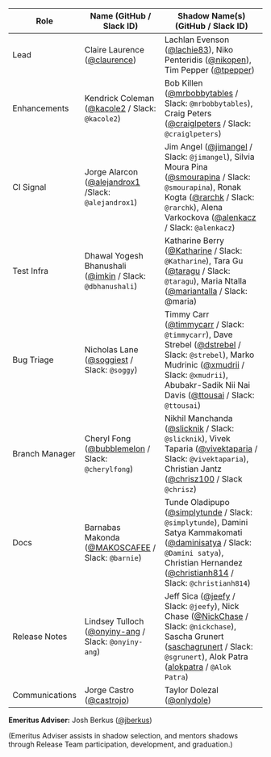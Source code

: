 | **Role** | **Name** (**GitHub / Slack ID**)  | **Shadow Name(s) (GitHub / Slack ID)** |
| ------ | ------ | ------ |
| Lead |  Claire Laurence ([@claurence](https://github.com/claurence)) | Lachlan Evenson ([@lachie83](https://github.com/lachie83)), Niko Penteridis ([@nikopen](https://github.com/nikopen)), Tim Pepper ([@tpepper](https://github.com/tpepper)) |
| Enhancements | Kendrick Coleman ([@kacole2](https://github.com/kacole2) / Slack: `@kacole2`) | Bob Killen ([@mrbobbytables](https://github.com/mrbobbytables) / Slack: `@mrbobbytables`), Craig Peters ([@craiglpeters](https://github.com/craiglpeters) / Slack: `@craiglpeters`) |
| CI Signal | Jorge Alarcon ([@alejandrox1](https://github.com/alejandrox1) /Slack: `@alejandrox1`) | Jim Angel ([@jimangel](https://github.com/jimangel) / Slack: `@jimangel`), Silvia Moura Pina ([@smourapina](https://github.com/smourapina) / Slack: `@smourapina`), Ronak Kogta ([@rarchk](https://github.com/rarchk) / Slack: `@rarchk`), Alena Varkockova ([@alenkacz](https://github.com/alenkacz) / Slack: `@alenkacz`) |
| Test Infra | Dhawal Yogesh Bhanushali ([@imkin](https://github.com/imkin) / Slack: `@dbhanushali`) | Katharine Berry ([@Katharine](https://github.com/Katharine) / Slack: `@Katharine`), Tara Gu ([@taragu](http://github.com/taragu) / Slack: `@taragu`), Maria Ntalla ([@mariantalla](https://github.com/mariantalla) / Slack: @maria)|
| Bug Triage | Nicholas Lane ([@soggiest](https://github.com/soggiest) / Slack: `@soggy`) | Timmy Carr ([@timmycarr](https://github.com/timmycarr) / Slack: `@timmycarr`), Dave Strebel ([@dstrebel](https://github.com/dstrebel) / Slack: `@strebel`), Marko Mudrinic ([@xmudrii](https://github.com/xmudrii) / Slack: `@xmudrii`), Abubakr-Sadik Nii Nai Davis ([@ttousai](https://github.com/ttousai) / Slack: `@ttousai`) |
| Branch Manager | Cheryl Fong ([@bubblemelon](https://github.com/bubblemelon) / Slack: `@cherylfong`) | Nikhil Manchanda ([@slicknik](https://github.com/slicknik) / Slack: `@slicknik`), Vivek Taparia ([@vivektaparia](https://github.com/vivektaparia) / Slack: `@vivektaparia`), Christian Jantz ([@chrisz100](https://github.com/chrisz100) / Slack `@chrisz`) |
| Docs | Barnabas Makonda ([@MAKOSCAFEE](https://github.com/MAKOSCAFEE) / Slack: `@barnie`) | Tunde Oladipupo ([@simplytunde](https://github.com/simplytunde) / Slack: `@simplytunde`), Damini Satya Kammakomati ([@daminisatya](https://github.com/daminisatya) / Slack: `@Damini satya`), Christian Hernandez ([@christianh814](https://github.com/christianh814) / Slack: `@christianh814`) |
| Release Notes | Lindsey Tulloch ([@onyiny-ang](https://github.com/onyiny-ang) / Slack: `@onyiny-ang`) | Jeff Sica ([@jeefy](https://github.com/jeefy) / Slack: `@jeefy`), Nick Chase ([@NickChase](https://github.com/NickChase) / Slack: `@nickchase`), Sascha Grunert ([saschagrunert](https://github.com/saschagrunert) / Slack: `@sgrunert`), Alok Patra ([alokpatra](https://github.com/alokpatra) / `@Alok Patra`)|
| Communications | Jorge Castro ([@castrojo](https://github.com/castrojo)) | Taylor Dolezal ([@onlydole](https://github.com/onlydole)) | David McKay ([@rawkode](https://github.com/rawkode))



**Emeritus Adviser:** Josh Berkus ([@jberkus](https://github.com/jberkus))

(Emeritus Adviser assists in shadow selection, and mentors shadows through Release Team participation, development, and graduation.)
